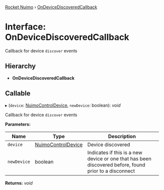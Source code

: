 [Rocket Nuimo](../README.md) › [OnDeviceDiscoveredCallback](ondevicediscoveredcallback.md)

# Interface: OnDeviceDiscoveredCallback

Callback for device `discover` events

## Hierarchy

* **OnDeviceDiscoveredCallback**

## Callable

▸ (`device`: [NuimoControlDevice](../classes/nuimocontroldevice.md), `newDevice`: boolean): *void*

Callback for device `discover` events

**Parameters:**

Name | Type | Description |
------ | ------ | ------ |
`device` | [NuimoControlDevice](../classes/nuimocontroldevice.md) | Device discovered |
`newDevice` | boolean | Indicates if this is a new device or one that has been discovered before, found prior to a disconnect  |

**Returns:** *void*
